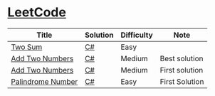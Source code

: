# [LeetCode](https://leetcode.com/problemset/all/)


| Title           |  Solution       | Difficulty    | Note | 
|---------------- | --------------- | ------------- | ------------- |
| [Two Sum](https://leetcode.com/problems/two-sum/) | [C#](./csharp/add-two-numbers.cs) | Easy         ||
| [Add Two Numbers](https://leetcode.com/problems/add-two-numbers/) | [C#](./csharp/add-two-numbers.cs) | Medium         | Best solution |
| [Add Two Numbers](https://leetcode.com/problems/add-two-numbers/) | [C#](./csharp/two-sum-brute-force.cs) | Medium         | First solution |
| [Palindrome Number](https://leetcode.com/problems/add-two-numbers/) | [C#](./csharp/palindrome-number-string/src/models/Solution.cs) | Easy         | First Solution |

